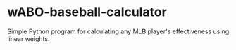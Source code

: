 # wABO-baseball-calculator
Simple Python program for calculating any MLB player's effectiveness using linear weights.
